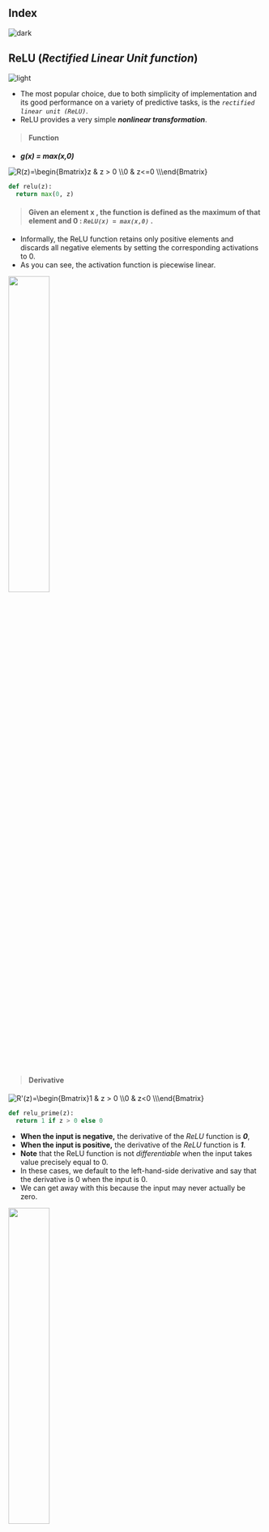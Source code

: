 ## Index
![dark](https://user-images.githubusercontent.com/12748752/141935752-90492d2e-7904-4f9f-a5a1-c4e59ddc3a33.png)

## ReLU (_Rectified Linear Unit function_)
![light](https://user-images.githubusercontent.com/12748752/136802581-e8e0607f-3472-44f7-a8b2-8ba82a0f8070.png)
* The most popular choice, due to both simplicity of implementation and its good performance on a variety of predictive tasks, is the _`rectified linear unit (ReLU)`_.
* ReLU provides a very simple _**nonlinear transformation**_.
> #### Function
*  **_g(x) = max(x,0)_**
<img src="https://latex.codecogs.com/svg.image?R(z)=\begin{Bmatrix}z&space;&&space;z&space;>&space;0&space;\\0&space;&&space;z<=0&space;\\\end{Bmatrix}" title="R(z)=\begin{Bmatrix}z & z > 0 \\0 & z<=0 \\\end{Bmatrix}" />

```Python
def relu(z):
  return max(0, z)
```
> #### Given an element  x , the function is defined as the maximum of that element and  0 : _`ReLU(x) = max(x,0)`_ .
* Informally, the ReLU function retains only positive elements and discards all negative elements by setting the corresponding activations to 0. 
* As you can see, the activation function is piecewise linear.
<img src="https://user-images.githubusercontent.com/12748752/146598670-fcbad072-91b1-4a5e-b6c3-33ccc2db8bc0.png" width=40% />

> #### Derivative
<img src="https://latex.codecogs.com/svg.image?R'(z)=\begin{Bmatrix}1&space;&&space;z&space;>&space;0&space;\\0&space;&&space;z<0&space;\\\end{Bmatrix}" title="R'(z)=\begin{Bmatrix}1 & z > 0 \\0 & z<0 \\\end{Bmatrix}" />

```Python
def relu_prime(z):
  return 1 if z > 0 else 0
```
* **When the input is negative,** the derivative of the _ReLU_ function is _**0**_, 
* **When the input is positive,** the derivative of the _ReLU_ function is _**1**_. 
* **Note** that the ReLU function is not _differentiable_ when the input takes value precisely equal to 0. 
* In these cases, we default to the left-hand-side derivative and say that the derivative is 0 when the input is 0.
* We can get away with this because the input may never actually be zero. 
<img src="https://user-images.githubusercontent.com/12748752/146598664-52c52230-8f50-49a4-8e27-e4f35f735726.png" width=40% />

* _ReLU_ behave much better in deep neural networks, mostly because it does not saturate for positive values (and because it is fast to compute).
#### _dying ReLUs_ Problem
* During training, some neurons effectively “die,” meaning they stop outputting anything other than 0. 
* In some cases, you may find that half of your network’s neurons are dead, especially if you used a large learning rate. 
* A neuron dies when its weights get tweaked in such a way that the weighted sum of its inputs are negative for all instances in the training set. 
* When this happens, it just keeps outputting zeros, and Gradient Descent does not affect it anymore because the gradient of the ReLU function is zero when its input is negative.

## _Leaky ReLU_
![light](https://user-images.githubusercontent.com/12748752/136802581-e8e0607f-3472-44f7-a8b2-8ba82a0f8070.png)
* To solve the  _dying ReLUs_ problem, we use leaky ReLU. 
> #### Function 
* _**LeakyReLU (z) = max(αz, z)**_
* The hyperparameter **_α_** defines how much the function “leaks”: it is the slope of the function for z < 0 and is typically set to 0.01. This small slope ensures that leaky ReLUs never die; they can go into a long coma, but they have a chance to eventually wake up. A 2015 paper compared several variants of the ReLU activation function, and one of its conclusions was that the leaky variants always outperformed the strict ReLU activation function. In fact, setting α = 0.2 (a huge leak) seemed to result in better performance than α = 0.01 (a small leak). The paper also evaluated the randomized leaky ReLU (RReLU), where α is picked randomly in a given range during training and is fixed to an average value during testing. RReLU also performed fairly well and seemed to act as a regularizer (reducing the risk of overfitting the training set). Finally, the paper evaluated the parametric leaky ReLU (PReLU), where α is authorized to be learned during training (instead of being a hyperparameter, it becomes a parameter that can be modified by backpropagation like any other parameter). PReLU was reported to strongly outperform ReLU on large image datasets, but on smaller datasets it runs the risk of overfitting the training set.

<div class="row">
  <div class="column">
<img src="https://user-images.githubusercontent.com/12748752/146623578-642cb1b9-d04e-4ede-9b4a-86355049dc23.png" width=40% />
<img src="https://latex.codecogs.com/svg.image?R(z)=\begin{Bmatrix}z&space;&&space;z&space;>&space;0&space;\\\alpha&space;z&space;&&space;z<=0&space;\\\end{Bmatrix}" title="R(z)=\begin{Bmatrix}z & z > 0 \\\alpha z & z<=0 \\\end{Bmatrix}" />
  </div>
  <div class="column">
<img src="https://user-images.githubusercontent.com/12748752/146623581-05a0697b-f8fb-4189-bfd7-59fce72cf7dc.png" width=40% />
<img src="https://latex.codecogs.com/svg.image?R'(z)=\begin{Bmatrix}1&space;&&space;z&space;>&space;0&space;\\\alpha&space;&&space;z<0&space;\\\end{Bmatrix}" title="R'(z)=\begin{Bmatrix}1 & z > 0 \\\alpha & z<0 \\\end{Bmatrix}" />
  </div>
</div>




<img src="https://user-images.githubusercontent.com/12748752/146623578-642cb1b9-d04e-4ede-9b4a-86355049dc23.png" width=40% />
<img src="https://latex.codecogs.com/svg.image?R(z)=\begin{Bmatrix}z&space;&&space;z&space;>&space;0&space;\\\alpha&space;z&space;&&space;z<=0&space;\\\end{Bmatrix}" title="R(z)=\begin{Bmatrix}z & z > 0 \\\alpha z & z<=0 \\\end{Bmatrix}" />

<img src="https://user-images.githubusercontent.com/12748752/146623581-05a0697b-f8fb-4189-bfd7-59fce72cf7dc.png" width=40% />
<img src="https://latex.codecogs.com/svg.image?R'(z)=\begin{Bmatrix}1&space;&&space;z&space;>&space;0&space;\\\alpha&space;&&space;z<0&space;\\\end{Bmatrix}" title="R'(z)=\begin{Bmatrix}1 & z > 0 \\\alpha & z<0 \\\end{Bmatrix}" />

![light](https://user-images.githubusercontent.com/12748752/136802581-e8e0607f-3472-44f7-a8b2-8ba82a0f8070.png)

> ## in general SELU > ELU > leaky ReLU (and its variants) > ReLU > tanh > logistic
